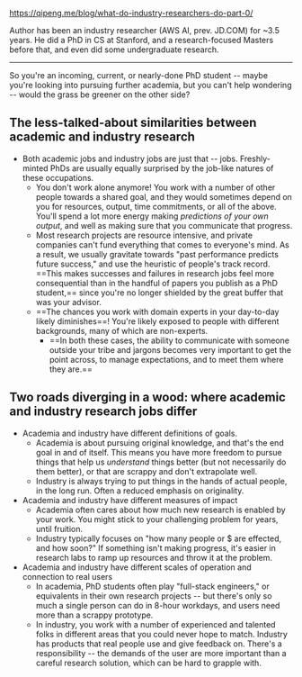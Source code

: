 https://qipeng.me/blog/what-do-industry-researchers-do-part-0/

Author has been an industry researcher (AWS AI, prev. JD.COM) for ~3.5 years.
He did a PhD in CS at Stanford, and a research-focused Masters before that, and even did some undergraduate research.

-----

So you're an incoming, current, or nearly-done PhD student -- maybe you're looking into pursuing further academia, but you can't help wondering -- would the grass be greener on the other side?

## The less-talked-about similarities between academic and industry research
- Both academic jobs and industry jobs are just that -- jobs. Freshly-minted PhDs are usually equally surprised by the job-like natures of these occupations.
	- You don't work alone anymore! You work with a number of other people towards a shared goal, and they would sometimes depend on you for resources, output, time commitments, or all of the above. You'll spend a lot more energy making *predictions of your own output*, and well as making sure that you communicate that progress.
	- Most research projects are resource intensive, and private companies can't fund everything that comes to everyone's mind. As a result, we usually gravitate towards "past performance predicts future success," and use the heuristic of people's track record. ==This makes successes and failures in research jobs feel more consequential than in the handful of papers you publish as a PhD student,== since you're no longer shielded by the great buffer that was your advisor.
	- ==The chances you work with domain experts in your day-to-day likely diminishes==! You're likely exposed to people with different backgrounds, many of which are non-experts.
		- ==In both these cases, the ability to communicate with someone outside your tribe and jargons becomes very important to get the point across, to manage expectations, and to meet them where they are.==

## Two roads diverging in a wood: where academic and industry research jobs differ
- Academia and industry have different definitions of goals.
	- Academia is about pursuing original knowledge, and that's the end goal in and of itself. This means you have more freedom to pursue things that help us *understand* things better (but not necessarily do them better), or that are scrappy and don't extrapolate well.
	- Industry is always trying to put things in the hands of actual people, in the long run. Often a reduced emphasis on originality.
- Academia and industry have different measures of impact
	- Academia often cares about how much new research is enabled by your work. You might stick to your challenging problem for years, until fruition.
	- Industry typically focuses on "how many people or $ are effected, and how soon?" If something isn't making progress, it's easier in research labs to ramp up resources and throw it at the problem.
- Academia and industry have different scales of operation and connection to real users
	- In academia, PhD students often play "full-stack engineers," or equivalents in their own research projects -- but there's only so much a single person can do in 8-hour workdays, and users need more than a scrappy prototype.
	- In industry, you work with a number of experienced and talented folks in different areas that you could never hope to match. Industry has products that real people use and give feedback on. There's a responsibility -- the demands of the user are more important than a careful research solution, which can be hard to grapple with.














